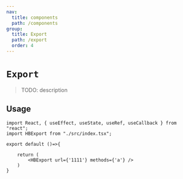 ```yaml
---
nav:
  title: components
  path: /components
group:
  title: Export
  path: /export
  order: 4
---
```


# `Export`

> TODO: description
## Usage

```tsx
import React, { useEffect, useState, useRef, useCallback } from "react";
import HBExport from "./src/index.tsx";

export default ()=>{

    return (
        <HBExport url={'1111'} methods={'a'} />
    )
}

```
<API src="./src/index.tsx"></API>